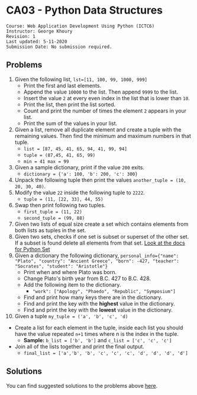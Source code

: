 # CA03 - Python Data Structures

	Course: Web Application Development Using Python (ICTC6)
	Instructor: George Khoury
	Revision: 1
	Last updated: 5-11-2020
	Submission Date: No submission required.

## Problems

1. Given the following list, `lst=[11, 100, 99, 1000, 999]`
   * Print the first and last elements.
   * Append the value `10000` to the list. Then append `9999` to the list.
   * Insert the value `2` at every even index in the list that is lower than `10`.
   * Print the list, then print the list sorted.
   * Count and print the number of times the element `2` appears in your list.
   * Print the sum of the values in your list.
2. Given a list, remove all duplicate element and create a tuple with the remaining values. Then find the minimum and maximum numbers in that tuple.
   * `list = [87, 45, 41, 65, 94, 41, 99, 94]`
   * `tuple = (87,45, 41, 65, 99)`
   * `min = 41 max = 99`
3. Given a sample dictionary, print if the value `200` exits.
   * `dictionary = {'a': 100, 'b': 200, 'c': 300}`
4. Unpack the following tuple then print the values `another_tuple = (10, 20, 30, 40)`.
5. Modify the value `22` inside the following tuple to `2222`.
   * `tuple = (11, [22, 33], 44, 55)`
6. Swap then print following two tuples.
    *  `first_tuple = (11, 22)`
    *  `second_tuple = (99, 88)`
7. Given two lists of equal size create a set which contains elements from both lists as tuples in the set.
8. Given two sets, checks if one set is subset or superset of the other set. If a subset is found delete all elements from that set. [Look at the docs for Python Set](https://docs.python.org/3/library/stdtypes.html#set-types-set-frozenset)
9. Given a dictionary the following dictionary, `personal_info={"name": "Plato", "country": "Ancient Greece", "born": -427, "teacher": "Socrates", "student": "Aristotle"}`
   * Print when and where Plato was born.
   * Change Plato's birth year from B.C. 427 to B.C. 428.
   * Add the following item to the dictionary.
     * `"work": ["Apology", "Phaedo", "Republic", "Symposium"]`
   * Find and print how many keys there are in the dictionary.
   * Find and print the key with the **highest** value in the dictionary.
   * Find and print the key with the **lowest** value in the dictionary.
10. Given a tuple `my_tuple = ('a', 'b', 'c', 'd)`
   * Create a list for each element in the tuple, inside each list you should have the value repeated `n+1` times where n is the index in the tuple.
     * **Sample:** `b_list = ['b', 'b']` and `c_list = ['c', 'c', 'c']`
   * Join all of the lists together and print the final output.
     * `final_list = ['a','b', 'b', 'c', 'c', 'c', 'd', 'd', 'd', 'd']`

## Solutions

You can find suggested solutions to the problems above [here](./solutions/).